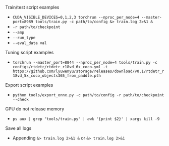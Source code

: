 

Train/test script examples
- `CUDA_VISIBLE_DEVICES=0,1,2,3 torchrun --nproc_per_node=4 --master-port=8989 tools/train.py -c path/to/config &> train.log 2>&1 &`
- `-r path/to/checkpoint`
- `--amp`
- `--run_type`
- `--eval_data val` 


Tuning script examples
- `torchrun --master_port=8844 --nproc_per_node=4 tools/train.py -c configs/rtdetr/rtdetr_r18vd_6x_coco.yml -t https://github.com/lyuwenyu/storage/releases/download/v0.1/rtdetr_r18vd_5x_coco_objects365_from_paddle.pth` 


Export script examples
- `python tools/export_onnx.py -c path/to/config -r path/to/checkpoint --check`


GPU do not release memory
- `ps aux | grep "tools/train.py" | awk '{print $2}' | xargs kill -9`


Save all logs
- Appending `&> train.log 2>&1 &` or `&> train.log 2>&1`

